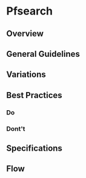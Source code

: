 # Pfsearch

## Overview

## General Guidelines

## Variations

## Best Practices

### Do

### Dont't

## Specifications

## Flow

